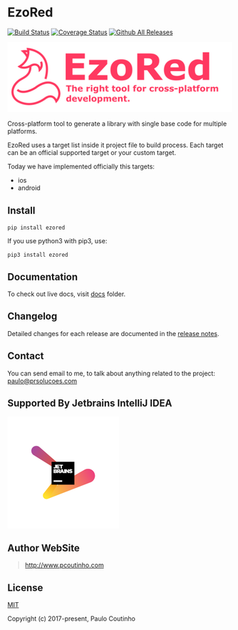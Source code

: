 # EzoRed

[![Build Status](https://travis-ci.org/ezored/ezored.svg?branch=python-version)](https://travis-ci.org/ezored/ezored)
[![Coverage Status](https://coveralls.io/repos/github/ezored/ezored/badge.svg?branch=python-version)](https://coveralls.io/github/ezored/ezored?branch=python-version)
[![Github All Releases](https://img.shields.io/github/downloads/ezored/ezored/total.svg)]()


<img src="extras/images/doc-logo.png?v=2017-12-06" alt="EzoRed">  

Cross-platform tool to generate a library with single base code for multiple platforms.    

EzoRed uses a target list inside it project file to build process. Each target can be an official supported target or your custom target.  

Today we have implemented officially this targets:  

- ios
- android

## Install

```
pip install ezored 
```

If you use python3 with pip3, use:

```
pip3 install ezored 
```

## Documentation

To check out live docs, visit [docs](docs/GET-STARTED.md) folder.

## Changelog

Detailed changes for each release are documented in the [release notes](docs/RELEASE-NOTES.md).

## Contact

You can send email to me, to talk about anything related to the project:  
[paulo@prsolucoes.com](paulo@prsolucoes.com)

## Supported By Jetbrains IntelliJ IDEA

![Supported By Jetbrains IntelliJ IDEA](extras/images/jetbrains-logo.png "Supported By Jetbrains IntelliJ IDEA")

## Author WebSite

> http://www.pcoutinho.com

## License

[MIT](http://opensource.org/licenses/MIT)

Copyright (c) 2017-present, Paulo Coutinho